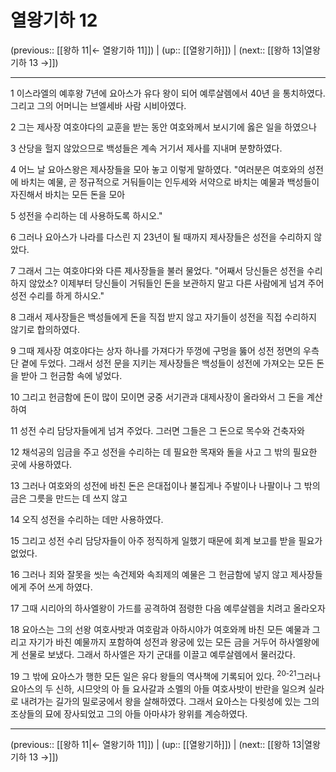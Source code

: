 # 열왕기하 12

(previous:: [[왕하 11|← 열왕기하 11]]) | (up:: [[열왕기하]]) | (next:: [[왕하 13|열왕기하 13 →]])

***




1 
이스라엘의 예후왕 7년에 요아스가 유다 왕이 되어 예루살렘에서 40년 을 통치하였다. 그리고 그의 어머니는 브엘세바 사람 시비아였다. 



2 
그는 제사장 여호야다의 교훈을 받는 동안 여호와께서 보시기에 옳은 일을 하였으나 



3 
산당을 헐지 않았으므로 백성들은 계속 거기서 제사를 지내며 분향하였다. 



4 
어느 날 요아스왕은 제사장들을 모아 놓고 이렇게 말하였다. "여러분은 여호와의 성전에 바치는 예물, 곧 정규적으로 거둬들이는 인두세와 서약으로 바치는 예물과 백성들이 자진해서 바치는 모든 돈을 모아 



5 
성전을 수리하는 데 사용하도록 하시오." 



6 
그러나 요아스가 나라를 다스린 지 23년이 될 때까지 제사장들은 성전을 수리하지 않았다. 



7 
그래서 그는 여호야다와 다른 제사장들을 불러 물었다. "어째서 당신들은 성전을 수리하지 않았소? 이제부터 당신들이 거둬들인 돈을 보관하지 말고 다른 사람에게 넘겨 주어 성전 수리를 하게 하시오." 



8 
그래서 제사장들은 백성들에게 돈을 직접 받지 않고 자기들이 성전을 직접 수리하지 않기로 합의하였다. 



9 
그때 제사장 여호야다는 상자 하나를 가져다가 뚜껑에 구멍을 뚫어 성전 정면의 우측 단 곁에 두었다. 그래서 성전 문을 지키는 제사장들은 백성들이 성전에 가져오는 모든 돈을 받아 그 헌금함 속에 넣었다. 



10 
그리고 헌금함에 돈이 많이 모이면 궁중 서기관과 대제사장이 올라와서 그 돈을 계산하여 



11 
성전 수리 담당자들에게 넘겨 주었다. 그러면 그들은 그 돈으로 목수와 건축자와 



12 
채석공의 임금을 주고 성전을 수리하는 데 필요한 목재와 돌을 사고 그 밖의 필요한 곳에 사용하였다. 



13 
그러나 여호와의 성전에 바친 돈은 은대접이나 불집게나 주발이나 나팔이나 그 밖의 금은 그릇을 만드는 데 쓰지 않고 



14 
오직 성전을 수리하는 데만 사용하였다. 



15 
그리고 성전 수리 담당자들이 아주 정직하게 일했기 때문에 회계 보고를 받을 필요가 없었다. 



16 
그러나 죄와 잘못을 씻는 속건제와 속죄제의 예물은 그 헌금함에 넣지 않고 제사장들에게 주어 쓰게 하였다. 



17 
그때 시리아의 하사엘왕이 가드를 공격하여 점령한 다음 예루살렘을 치려고 올라오자 



18 
요아스는 그의 선왕 여호사밧과 여호람과 아하시야가 여호와께 바친 모든 예물과 그리고 자기가 바친 예물까지 포함하여 성전과 왕궁에 있는 모든 금을 거두어 하사엘왕에게 선물로 보냈다. 그래서 하사엘은 자기 군대를 이끌고 예루살렘에서 물러갔다. 



19 
그 밖에 요아스가 행한 모든 일은 유다 왕들의 역사책에 기록되어 있다. <sup class="versenum">20-21</sup>그러나 요아스의 두 신하, 시므앗의 아 들 요사갈과 소멜의 아들 여호사밧이 반란을 일으켜 실라로 내려가는 길가의 밀로궁에서 왕을 살해하였다. 그래서 요아스는 다윗성에 있는 그의 조상들의 묘에 장사되었고 그의 아들 아마샤가 왕위를 계승하였다.

***

(previous:: [[왕하 11|← 열왕기하 11]]) | (up:: [[열왕기하]]) | (next:: [[왕하 13|열왕기하 13 →]])
